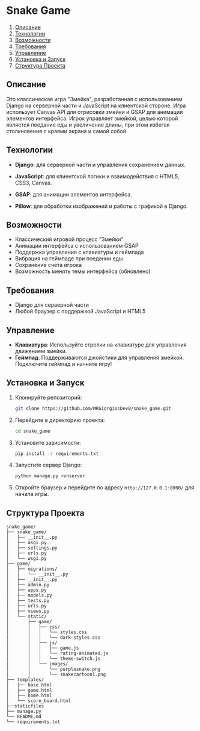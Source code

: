 # Snake Game

1. [Описание](#описание)
2. [Технологии](#технологии)
3. [Возможности](#возможности)
4. [Требования](#требования)
5. [Управление](#управление)
6. [Установка и Запуск](#установка-и-запуск)
7. [Структура Проекта](#структура-проекта)


## Описание

Это классическая игра "Змейка", разработанная с использованием Django на серверной части и JavaScript на клиентской стороне. Игра использует Canvas API для отрисовки змейки и GSAP для анимации элементов интерфейса. Игрок управляет змейкой, целью которой является поедание еды и увеличение длины, при этом избегая столкновения с краями экрана и самой собой.

## Технологии

- **Django**: для серверной части и управления сохранением данных.

- **JavaScript**: для клиентской логики и взаимодействия с HTML5, CSS3, Canvas.

- **GSAP**: для анимации элементов интерфейса.

- **Pillow**: для обработки изображений и работы с графикой в Django.

## Возможности

- Классический игровой процесс "Змейки"
- Анимации интерфейса с использованием GSAP
- Поддержка управления с клавиатуры и геймпада
- Вибрация на геймпаде при поедании еды
- Сохранение счета игрока
- Возможность менять темы интерфейса (обновлено)

## Требования

-  Django для серверной части
- Любой браузер с поддержкой JavaScript и HTML5

## Управление

- **Клавиатура**: Используйте стрелки на клавиатуре для управления движением змейки.
- **Геймпад**: Поддерживаются джойстики для управления змейкой. Подключите геймпад и начните игру!

## Установка и Запуск

1. Клонируйте репозиторий:

    ```bash
    git clone https://github.com/MRGiorgiosDev8/snake_game.git
    ```

2. Перейдите в директорию проекта:

    ```bash
    cd snake_game
    ```

3. Установите зависимости:

    ```bash
    pip install -r requirements.txt
    ```

4. Запустите сервер Django:

    ```bash
    python manage.py runserver
    ```

5. Откройте браузер и перейдите по адресу `http://127.0.0.1:8000/` для начала игры.


## Структура Проекта

```plaintext
snake_game/
├── snake_game/
│   ├── __init__.py           
│   ├── asgi.py               
│   ├── settings.py           
│   ├── urls.py               
│   └── wsgi.py               
├── game/
│   ├── migrations/           
│   │   └── __init__.py       
│   ├── __init__.py           
│   ├── admin.py              
│   ├── apps.py              
│   ├── models.py
|   ├── tests.py             
│   ├── urls.py               
│   ├── views.py             
│   └── static/
│       ├── game/
│       │   ├── css/
│       │   │   └── styles.css
|       |   |   └── dark-styles.css     
│       │   ├── js/
│       │   │   ├── game.js       
│       │   │   └── rating-animated.js
|       |   |   └── theme-switch.js   
│       │   └── images/
│       │       └── purplesnake.png
|       |       └── snakecartoon1.png 
├── templates/
│   ├── base.html             
│   ├── game.html             
│   ├── home.html             
│   └── score_board.html
├──staticfiles      
├── manage.py                
└── README.md
└── requirements.txt